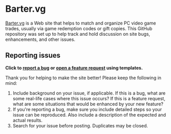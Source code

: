 # Barter.vg
[Barter.vg](https://barter.vg/) is a Web site that helps to match and organize PC video game trades, usually via game redemption codes or gift copies. This GitHub repository was set up to help track and hold discussion on site bugs, enhancements, and other issues.

## Reporting issues
**Click to [report a bug](https://github.com/bartervg/barter.vg/issues/new?template=bug_report.md) or [open a feature request](https://github.com/bartervg/barter.vg/issues/new?template=feature_request.md) using templates.**

Thank you for helping to make the site better! Please keep the following in mind:

1. Include background on your issue, if applicable. If this is a bug, what are some real-life cases where this issue occurs? If this is a feature request, what are some situations that would be enhanced by your new feature?
2. If you're reporting a bug, make sure you include detailed steps so your issue can be reproduced. Also include a description of the expected and actual results.
3. Search for your issue before posting. Duplicates may be closed.
